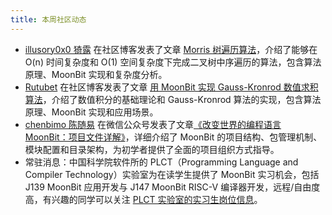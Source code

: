 ```yaml
---
title: 本周社区动态
---
```


- [illusory0x0 猗露](https://github.com/illusory0x0) 在社区博客发表了文章 [Morris 树遍历算法](https://moonbit.community/blog/data-structure/morris)，介绍了能够在 O(n) 时间复杂度和 O(1) 空间复杂度下完成二叉树中序遍历的算法，包含算法原理、MoonBit 实现和复杂度分析。
- [Rutubet](https://github.com/rutubet) 在社区博客发表了文章 [用 MoonBit 实现 Gauss-Kronrod 数值求积算法](https://moonbit.community/blog/gausskronrod/index)，介绍了数值积分的基础理论和 Gauss-Kronrod 算法的实现，包含算法原理、MoonBit 实现和应用场景。
- [chenbimo 陈随易](https://github.com/chenbimo) 在微信公众号发表了文章[《改变世界的编程语言 MoonBit：项目文件详解》](https://mp.weixin.qq.com/s/Tr7-XOI20OMU5YZ0v7e-Mg)，详细介绍了 MoonBit 的项目结构、包管理机制、模块配置和目录架构，为初学者提供了全面的项目组织方式指导。
- 常驻消息：中国科学院软件所的 PLCT（Programming Language and Compiler Technology）实验室为在读学生提供了 MoonBit 实习机会，包括 J139 MoonBit 应用开发与 J147 MoonBit RISC-V 编译器开发，远程/自由度高，有兴趣的同学可以关注 [PLCT 实验室的实习生岗位信息](https://github.com/plctlab/weloveinterns/blob/master/open-internships.md)。
